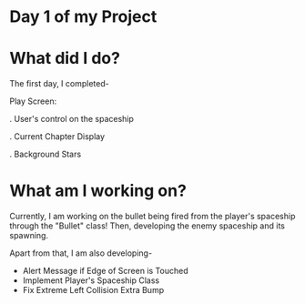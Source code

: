 # Day 1 of my Project


# What did I do?

The first day, I completed-

Play Screen:

. User's control on the spaceship

. Current Chapter Display

. Background Stars 

# What am I working on? 

Currently, I am working on the bullet being fired from the player's spaceship through the "Bullet" class! Then, developing the enemy spaceship and its spawning.

Apart from that, I am also developing-

* Alert Message if Edge of Screen is Touched
* Implement Player's Spaceship Class
* Fix Extreme Left Collision Extra Bump
